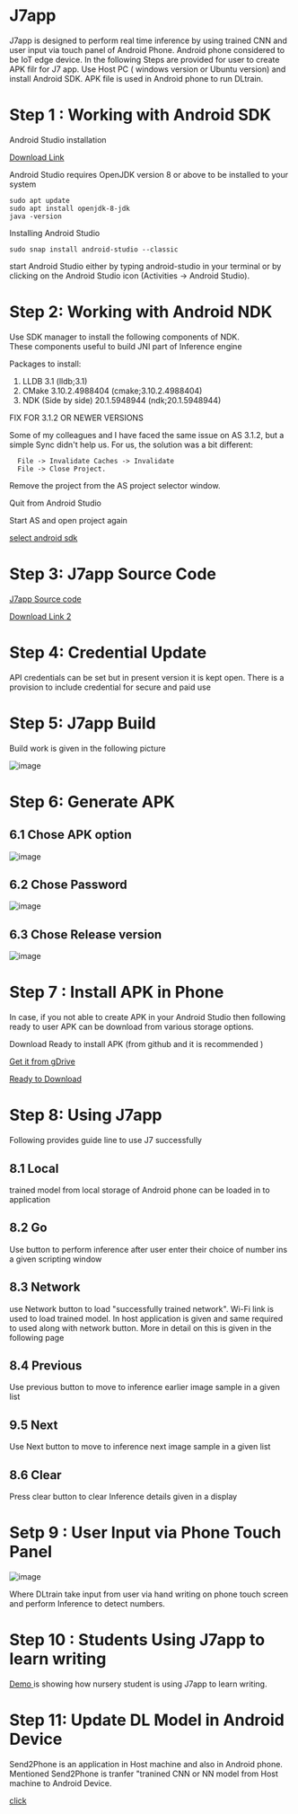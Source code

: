 # J7app

J7app is designed to perform real time inference by using trained CNN and user input via touch panel of Android Phone. Android phone considered to be IoT edge device. In the following Steps are provided for user to create APK filr for J7 app. Use Host PC ( windows version or Ubuntu version) and install Android SDK. APK file is used in Android phone to run DLtrain.

# Step 1 : Working with Android SDK

Android Studio installation

[Download Link](https://linuxize.com/post/how-to-install-android-studio-on-ubuntu-18-04/)


Android Studio requires OpenJDK version 8 or above to be installed to your system 

    sudo apt update
    sudo apt install openjdk-8-jdk
    java -version
    
Installing Android Studio

    sudo snap install android-studio --classic

start Android Studio either by typing android-studio in your terminal or 
by clicking on the Android Studio icon (Activities -> Android Studio).

# Step 2: Working with Android NDK

Use SDK manager to install  the following components of NDK.  
These components useful to build JNI part of Inference engine

 Packages to install:

1. LLDB 3.1 (lldb;3.1)
2. CMake 3.10.2.4988404 (cmake;3.10.2.4988404)
3. NDK (Side by side) 20.1.5948944 (ndk;20.1.5948944)

 
FIX FOR 3.1.2 OR NEWER VERSIONS

Some of my colleagues and I have faced the same issue on AS 3.1.2, but a 
simple Sync didn't help us. For us, the solution was a bit different:

      File -> Invalidate Caches -> Invalidate
      File -> Close Project.

Remove the project from the AS project selector window.

Quit from Android Studio

Start AS and open project again

[select android sdk](https://stackoverflow.com/questions/34353220/how-do-i-select-android-sdk-in-android-studio)

# Step 3: J7app Source Code

[J7app Source code ](https://github.com/DLinIoTedge/dltrainBook/tree/jk/apk/J7)

[Download Link 2](https://www.google.com/url?q=https%3A%2F%2Fgithub.com%2FDLinIoTedge%2FNN&sa=D&sntz=1&usg=AOvVaw39mUyqi-UnVKxQLtHye_mx)

# Step 4: Credential Update

API credentials can be set but in present version it is kept open. 
There is a provision to include credential for secure and paid use

# Step 5: J7app Build 

Build work is given in the following picture

![image](https://user-images.githubusercontent.com/58679469/230653917-36960094-6329-4e81-a76a-71d7c618ce1c.png)



# Step 6: Generate APK

## 6.1 Chose APK option

![image](https://user-images.githubusercontent.com/58679469/230653837-fcf9037a-9d7b-4c8c-bf61-50640e2e4c6c.png)

## 6.2 Chose Password

![image](https://user-images.githubusercontent.com/58679469/230653864-e23e0008-3a7a-4ae1-85e8-e93c0853f8b3.png)

## 6.3 Chose Release version

![image](https://user-images.githubusercontent.com/58679469/230653884-13a6cdbc-5656-4c1e-a6be-2d16644f70c7.png)


# Step 7 : Install APK in Phone

In case, if you not able to create APK in your Android Studio then following
ready to user APK can be download from various storage options. 

Download Ready to install APK (from github  and it is recommended ) 

[Get it from gDrive](https://www.google.com/url?q=https%3A%2F%2Fgithub.com%2FDLinIoTedge%2FdltrainBook%2Ftree%2Fjk%2Fapk&sa=D&sntz=1&usg=AOvVaw3ZleYK0i8mpOwbqROjiVj4)

[Ready to Download](https://drive.google.com/file/d/1AXxpjkwTVgaFhdr2TPC7Fwx05KA5T8ps/view)

# Step 8: Using J7app

Following provides guide line to use J7 successfully

## 8.1 Local
trained model from local storage of Android phone can be loaded in to application

## 8.2 Go
Use button to perform inference after user enter their choice of number ins a given scripting window

## 8.3 Network 
use Network button to load "successfully trained network". 
Wi-Fi link is used to load trained model. 
In host application is given and same required to used along with network button. 
More in detail on this is given in the following page

## 8.4  Previous
Use previous button to move to inference earlier image sample in a given list

## 9.5 Next
Use Next button to move to inference next image sample in a given list

## 8.6 Clear
Press clear button to clear Inference details given in a display

# Setp 9 : User Input via Phone Touch Panel

![image](https://user-images.githubusercontent.com/58679469/230654303-d20c50f6-e0f2-4d70-810d-1d8bf5e19fd1.png)

Where DLtrain take input from user via hand writing on phone touch 
screen and perform Inference to detect numbers.


# Step 10 :  Students Using J7app to learn writing

[Demo ](https://youtube.com/shorts/wZ3P_CQm-F4 ) is showing how nursery student is using J7app to learn writing.

# Step 11:  Update DL Model in Android Device

Send2Phone is an application in Host machine and also in Android phone. Mentioned Send2Phone
is tranfer "tranined CNN or NN model from Host machine to Android Device.

[click ](https://github.com/DLinIoTedge/dltrainBook/tree/jk/Edge/Send2Phone)


